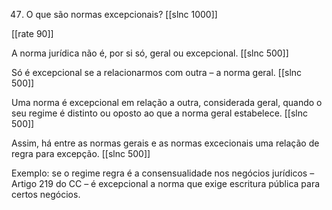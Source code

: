 47. O que são normas excepcionais?
[[slnc 1000]]

[[rate 90]]

A norma jurídica não é, por si só, geral ou excepcional.
[[slnc 500]]

Só é excepcional se a relacionarmos com outra – a norma geral.
[[slnc 500]]

Uma norma é excepcional em relação a outra, considerada geral, quando o seu regime é distinto ou oposto ao que a norma geral estabelece.
[[slnc 500]]

Assim, há entre as normas gerais e as normas excecionais uma relação de regra para excepção.
[[slnc 500]]

Exemplo: se o regime regra é a consensualidade nos negócios jurídicos – Artigo 219 do CC – é excepcional a norma que exige escritura pública para certos negócios.
